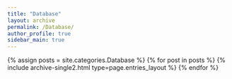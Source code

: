 ```yaml
---
title: "Database"
layout: archive
permalink: /Database/
author_profile: true
sidebar_main: true
---
```


{% assign posts = site.categories.Database %}
{% for post in posts %} {% include archive-single2.html type=page.entries_layout %} {% endfor %}